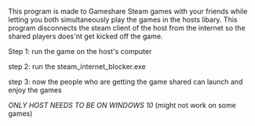 This program is made to Gameshare Steam games with your friends while letting you both simultaneously play the games in the hosts libary. This program disconnects the steam client of the host from the internet so the shared players does'nt get kicked off the game.

Step 1: run the game on the host's computer

step 2: run the steam_internet_blocker.exe

step 3: now the people who are getting the game shared can launch and enjoy the games

*ONLY HOST NEEDS TO BE ON WINDOWS 10*
(might not work on some games)
